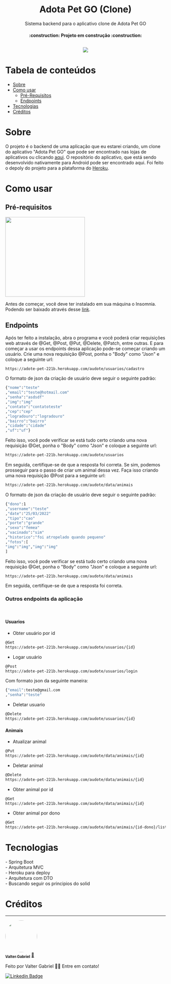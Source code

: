 <h1 align="center">Adota Pet GO (Clone)</h1>
<p align="center">Sistema backend para o aplicativo clone de Adota Pet GO</p>
<h4 align="center"> 
    :construction:  Projeto em construção  :construction:
</h4>
<h2 align="center">
    <img src="https://img.shields.io/static/v1?label=Heroku&message=Working&color=#430098&style=flat&logo=heroku"/>
    </h2>

Tabela de conteúdos
=================
<!--ts-->
   * [Sobre](#sobre)
   * [Como usar](#como-usar)
      * [Pré-Requisitos](#pre-requisitos)
      * [Endpoints](#endpoints)  
   * [Tecnologias](#tecnologias)
   * [Créditos](#creditos)
<!--te-->

<h1>Sobre</h1>
<p>O projeto é o backend de uma aplicação que eu estarei criando, um clone do aplicativo "Adota Pet GO" que pode ser encontrado nas lojas de aplicativos ou clicando <a href = "https://play.google.com/store/apps/details?id=com.labup.adotapetv2&hl=pt_BR&gl=US">aqui</a>.
   O repositório do aplicativo, que está sendo desenvolvido nativamente para Android pode ser encontrado aqui. Foi feito o depoly do projeto para a plataforma do <a href = "">Heroku</a>.</br>
<h1>Como usar</h1>
<h2>Pré-requisitos</h2>
<img src="https://user-images.githubusercontent.com/63808405/171037587-3c6b6b8f-e9c3-4b97-b4b0-a54d6c9fb8dc.png" width = "250px"></br>
<p>Antes de começar, você deve ter instalado em sua máquina o Insomnia. Podendo ser baixado através desse <a href = "https://insomnia.rest/download">link</a>.</br>
<h2>Endpoints</h2>
<p>Após ter feito a instalação, abra o programa e você poderá criar requisições web através de @Get, @Post, @Put, @Delete, @Patch, entre outras. E para começar a usar os endpoints dessa aplicação pode-se começar criando um usuário. Crie uma nova requisição @Post, ponha o "Body" como "Json" e coloque a seguinte url:</br>

```bash
https://adote-pet-221b.herokuapp.com/audote/usuarios/cadastro
``` 
O formato de json da criação de usuário deve seguir o seguinte padrão:

```bash
{"nome":"teste"
,"email":"teste@hotmail.com"
,"senha":"asdsdf"
,"img":"img"
,"contato":"contatoteste"
,"cep":"cep"
,"logradouro":"logradouro"
,"bairro":"bairro"
,"cidade":"cidade"
,"uf":"uf"}
``` 
Feito isso, você pode verificar se está tudo certo criando uma nova requisição @Get, ponha o "Body" como "Json" e coloque a seguinte url:</br>

```bash
https://adote-pet-221b.herokuapp.com/audote/usuarios
``` 

Em seguida, certifique-se de que a resposta foi correta. Se sim, podemos prosseguir para o passo de criar um animal dessa vez. Faça isso criando uma nova requisição @Post para a seguinte url:

```bash
https://adote-pet-221b.herokuapp.com/audote/data/animais
``` 

O formato de json da criação de usuário deve seguir o seguinte padrão:


```bash
{"dono":1
,"username":"teste"
,"date":"25/03/2022"
,"tipo":"cao"
,"porte":"grande"
,"sexo":"femea"
,"vacinado":"sim"
,"historico":"foi atropelado quando pequeno"
,"fotos":[
"img":"img","img":"img"
]
``` 

Feito isso, você pode verificar se está tudo certo criando uma nova requisição @Get, ponha o "Body" como "Json" e coloque a seguinte url:</br>

```bash
https://adote-pet-221b.herokuapp.com/audote/data/animais
``` 

Em seguida, certifique-se de que a resposta foi correta.</br>

<h3>Outros endpoints da aplicação</h3></br>
<h4>Usuarios</h4>

- Obter usuário por id

```bash
@Get
https://adote-pet-221b.herokuapp.com/audote/usuarios/{id}
``` 

- Logar usuário
```bash
@Post
https://adote-pet-221b.herokuapp.com/audote/usuarios/login
``` 
Com formato json da seguinte maneira:
```bash
{"email":teste@gmail.com
,"senha":"teste"
``` 

- Deletar usuario
```bash
@Delete
https://adote-pet-221b.herokuapp.com/audote/usuarios/{id}
``` 

<h4>Animais</h4>

- Atualizar animal

```bash
@Put
https://adote-pet-221b.herokuapp.com/audote/data/animais/{id}
```

- Deletar animal
```bash
@Delete
https://adote-pet-221b.herokuapp.com/audote/data/animais/{id}
```

- Obter animal por id
```bash
@Get
https://adote-pet-221b.herokuapp.com/audote/data/animais/{id}
```

- Obter animal por dono
```bash
@Get
https://adote-pet-221b.herokuapp.com/audote/data/animais/{id-dono}/lista
```

<h1>Tecnologias</h1>
- Spring Boot</br>
- Arquitetura MVC</br>
- Heroku para deploy</br>
- Arquitetura com DTO</br>
- Buscando seguir os principios do solid</br>


<h1>Créditos</h1>

---

<a href="https://www.linkedin.com/in/valter-gabriel">
 <img style="border-radius: 50%;" src="https://user-images.githubusercontent.com/63808405/171045850-84caf881-ee10-4782-9016-ea1682c4731d.jpeg" width="100px;" alt=""/>
 <br />
 <sub><b>Valter Gabriel</b></sub></a> <a href="https://www.linkedin.com/in/valter-gabriel" title="Linkedin">🚀</a>
 
Feito por Valter Gabriel 👋🏽 Entre em contato!

[![Linkedin Badge](https://img.shields.io/badge/-Gabriel-blue?style=flat-square&logo=Linkedin&logoColor=white&link=https://www.linkedin.com/in/valter-gabriel/)](https://www.linkedin.com/in/valter-gabriel/) 



